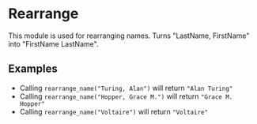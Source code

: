 Rearrange
=========

This module is used for rearranging names.
Turns "LastName, FirstName" into "FirstName LastName".

## Examples

* Calling `rearrange_name("Turing, Alan")` will return `"Alan Turing"`
* Calling `rearrange_name("Hopper, Grace M.")` will return `"Grace M. Hopper"`
* Calling `rearrange_name("Voltaire")` will return `"Voltaire"`

